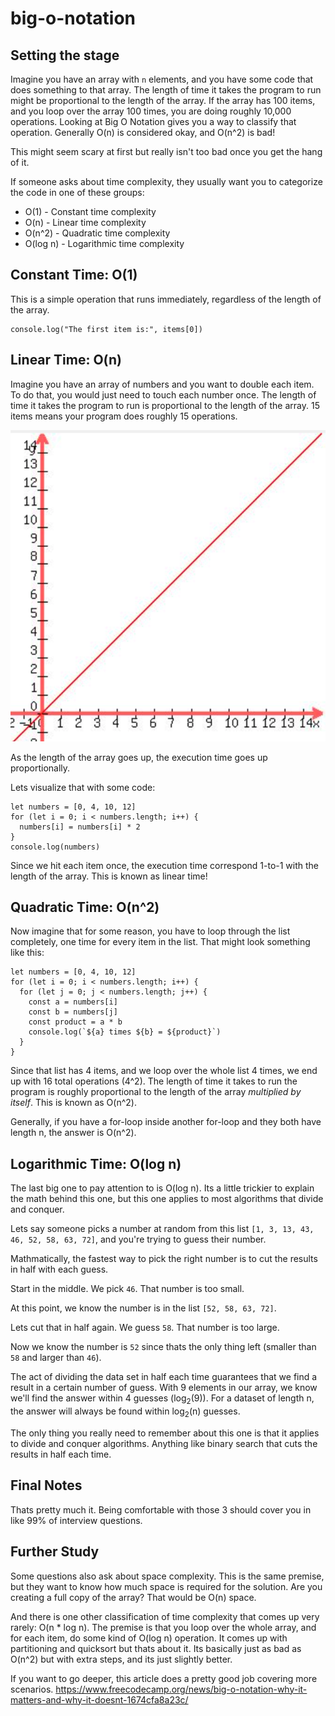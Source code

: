 # big-o-notation

## Setting the stage
Imagine you have an array with `n` elements, and you have some code that does something to that array. The length of time it takes the program to run might be proportional to the length of the array. If the array has 100 items, and you loop over the array 100 times, you are doing roughly 10,000 operations. Looking at Big O Notation gives you a way to classify that operation. Generally O(n) is considered okay, and O(n^2) is bad!

This might seem scary at first but really isn't too bad once you get the hang of it.

If someone asks about time complexity, they usually want you to categorize the code in one of these groups:

- O(1) - Constant time complexity
- O(n) - Linear time complexity
- O(n^2) - Quadratic time complexity
- O(log n) - Logarithmic time complexity

## Constant Time: O(1)
This is a simple operation that runs immediately, regardless of the length of the array.

```
console.log("The first item is:", items[0])
```

## Linear Time: O(n)
Imagine you have an array of numbers and you want to double each item. To do that, you would just need to touch each number once. The length of time it takes the program to run is proportional to the length of the array. 15 items means your program does roughly 15 operations.

![Linear Time](linear.png)

As the length of the array goes up, the execution time goes up proportionally. 

Lets visualize that with some code:
```
let numbers = [0, 4, 10, 12]
for (let i = 0; i < numbers.length; i++) {
  numbers[i] = numbers[i] * 2
}
console.log(numbers)
```

Since we hit each item once, the execution time correspond 1-to-1 with the length of the array. This is known as linear time!

## Quadratic Time: O(n^2)
Now imagine that for some reason, you have to loop through the list completely, one time for every item in the list. That might look something like this:

```
let numbers = [0, 4, 10, 12]
for (let i = 0; i < numbers.length; i++) {
  for (let j = 0; j < numbers.length; j++) {
    const a = numbers[i]
    const b = numbers[j]
    const product = a * b
    console.log(`${a} times ${b} = ${product}`)
  }
}
```

Since that list has 4 items, and we loop over the whole list 4 times, we end up with 16 total operations (4^2). The length of time it takes to run the program is roughly proportional to the length of the array *multiplied by itself*. This is known as O(n^2). 

Generally, if you have a for-loop inside another for-loop and they both have length n, the answer is O(n^2).

## Logarithmic Time: O(log n)
The last big one to pay attention to is O(log n). Its a little trickier to explain the math behind this one, but this one applies to most algorithms that divide and conquer. 

Lets say someone picks a number at random from this list `[1, 3, 13, 43, 46, 52, 58, 63, 72]`, and you're trying to guess their number.

Mathmatically, the fastest way to pick the right number is to cut the results in half with each guess.

Start in the middle. We pick `46`. That number is too small. 

At this point, we know the number is in the list `[52, 58, 63, 72]`.

Lets cut that in half again. We guess `58`. That number is too large.

Now we know the number is `52` since thats the only thing left (smaller than `58` and larger than `46`).

The act of dividing the data set in half each time guarantees that we find a result in a certain number of guess. With 9 elements in our array, we know we'll find the answer within 4 guesses (log<sub>2</sub>(9)). For a dataset of length n, the answer will always be found within log<sub>2</sub>(n) guesses. 

The only thing you really need to remember about this one is that it applies to divide and conquer algorithms. Anything like binary search that cuts the results in half each time. 

## Final Notes
Thats pretty much it. Being comfortable with those 3 should cover you in like 99% of interview questions.

## Further Study

Some questions also ask about space complexity. This is the same premise, but they want to know how much space is required for the solution. Are you creating a full copy of the array? That would be O(n) space.

And there is one other classification of time complexity that comes up very rarely: O(n * log n). 
The premise is that you loop over the whole array, and for each item, do some kind of O(log n) operation. It comes up with partitioning and quicksort but thats about it. Its basically just as bad as O(n^2) but with extra steps, and its just slightly better.

If you want to go deeper, this article does a pretty good job covering more scenarios.
https://www.freecodecamp.org/news/big-o-notation-why-it-matters-and-why-it-doesnt-1674cfa8a23c/